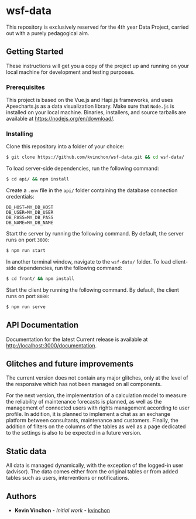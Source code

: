 # wsf-data
This repository is exclusively reserved for the 4th year Data Project, carried out with a purely pedagogical aim.

## Getting Started
These instructions will get you a copy of the project up and running on your local machine for development and testing purposes.

### Prerequisites
This project is based on the Vue.js and Hapi.js frameworks, and uses Apexcharts.js as a data visualization library.
Make sure that `Node.js` is installed on your local machine. Binaries, installers, and source tarballs are available at <https://nodejs.org/en/download/>. 

### Installing
Clone this repository into a folder of your choice:
```bash
$ git clone https://github.com/kvinchon/wsf-data.git && cd wsf-data/
```

To load server-side dependencies, run the following command: 
```bash
$ cd api/ && npm install
```

Create a `.env` file in the `api/` folder containing the database connection credentials:
```
DB_HOST=MY_DB_HOST
DB_USER=MY_DB_USER
DB_PASS=MY_DB_PASS
DB_NAME=MY_DB_NAME
```

Start the server by running the following command. By default, the server runs on port `3000`:
```bash
$ npm run start
```

In another terminal window, navigate to the `wsf-data/` folder. To load client-side dependencies, run the following command:
```bash
$ cd front/ && npm install
```

Start the client by running the following command. By default, the client runs on port `8080`:
```bash
$ npm run serve
```

## API Documentation
Documentation for the latest Current release is available at <http://localhost:3000/documentation>.

## Glitches and future improvements
The current version does not contain any major glitches, only at the level of the responsive which has not been managed on all components. 

For the next version, the implementation of a calculation model to measure the reliability of maintenance forecasts is planned, as well as the management of connected users with rights management according to user profile. In addition, it is planned to implement a chat as an exchange platform between consultants, maintenance and customers. Finally, the addition of filters on the columns of the tables as well as a page dedicated to the settings is also to be expected in a future version.

## Static data

All data is managed dynamically, with the exception of the logged-in user (advisor). The data comes either from the original tables or from added tables such as users, interventions or notifications.

## Authors
* **Kevin Vinchon** - *Initial work* - [kvinchon](https://github.com/kvinchon)
